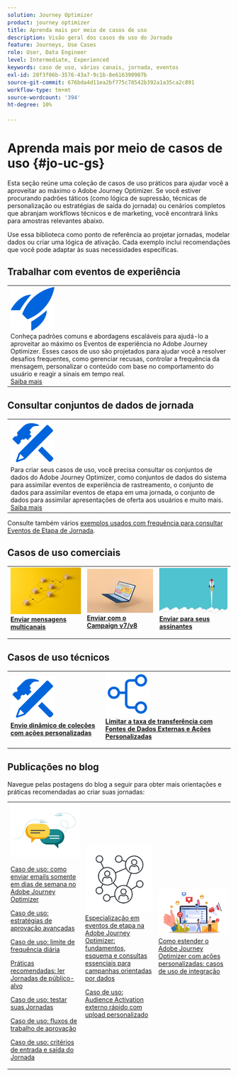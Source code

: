 ```yaml
---
solution: Journey Optimizer
product: journey optimizer
title: Aprenda mais por meio de casos de uso
description: Visão geral dos casos de uso do Jornada
feature: Journeys, Use Cases
role: User, Data Engineer
level: Intermediate, Experienced
keywords: caso de uso, vários canais, jornada, eventos
exl-id: 28f3f06b-3576-43a7-9c1b-8e616390907b
source-git-commit: 676bda4d11ea2bf775c78542b392a1a35ca2c891
workflow-type: tm+mt
source-wordcount: '394'
ht-degree: 10%

---
```


# Aprenda mais por meio de casos de uso {#jo-uc-gs}

Esta seção reúne uma coleção de casos de uso práticos para ajudar você a aproveitar ao máximo o Adobe Journey Optimizer. Se você estiver procurando padrões táticos (como lógica de supressão, técnicas de personalização ou estratégias de saída do jornada) ou cenários completos que abranjam workflows técnicos e de marketing, você encontrará links para amostras relevantes abaixo.

Use essa biblioteca como ponto de referência ao projetar jornadas, modelar dados ou criar uma lógica de ativação. Cada exemplo inclui recomendações que você pode adaptar às suas necessidades específicas.


## Trabalhar com eventos de experiência

<table style="table-layout:fixed">
<tr style="border: 0;">
  <td>
    <div>
    <a href="exp-event-lookup.md">
    <img alt="práticas recomendadas de pesquisa de eventos de experiência" src="../assets/do-not-localize/icon-quick-start.svg" /></a> 
    <br>Conheça padrões comuns e abordagens escaláveis para ajudá-lo a aproveitar ao máximo os Eventos de experiência no Adobe Journey Optimizer. Esses casos de uso são projetados para ajudar você a resolver desafios frequentes, como gerenciar recusas, controlar a frequência da mensagem, personalizar o conteúdo com base no comportamento do usuário e reagir a sinais em tempo real.
    </div>
      <div>
     <a href="exp-event-lookup.md">Saiba mais</a></div>
    </div>
  </td>
</tr>
</table>


## Consultar conjuntos de dados de jornada

<table style="table-layout:fixed">
<tr style="border: 0;">
  <td>
    <div>
    <a href="../data/datasets-query-examples.md">
    <img alt="amostras de query" src="../assets/do-not-localize/icon-configure.svg"/></a> 
    <br>Para criar seus casos de uso, você precisa consultar os conjuntos de dados do Adobe Journey Optimizer, como conjuntos de dados do sistema para assimilar eventos de experiência de rastreamento, o conjunto de dados para assimilar eventos de etapa em uma jornada, o conjunto de dados para assimilar apresentações de oferta aos usuários e muito mais.
    </div>
      <div>
     <a href="../data/datasets-query-examples.md">Saiba mais</a></div>
    </div>
  </td>
</tr>
</table>

Consulte também vários [exemplos usados com frequência para consultar Eventos de Etapa de Jornada](../reports/query-examples.md).


## Casos de uso comerciais

<table style="table-layout:fixed"><tr style="border: 0;">
<td>
<a href="../building-journeys/journeys-uc.md">
<img alt="Enviar mensagens de vários canais" src="../assets/do-not-localize/start-journey.jpeg">
</a>
<div>
<a href="../building-journeys/journeys-uc.md"><strong>Enviar mensagens multicanais</strong></a>
</div>
<p>
</td>
<td>
<a href="ajo-ac.md">
<img alt="Enviar uma mensagem usando o Campaign" src="../assets/do-not-localize/start-interface.jpeg">
</a>
<div><a href="ajo-ac.md"><strong>Enviar com o Campaign v7/v8</strong>
</div>
<p>
</td>
<td>
<a href="message-to-subscribers-uc.md">
<img alt="Enviar uma mensagem aos assinantes" src="../assets/do-not-localize/start-quick.png">
</a>
<div>
<a href="message-to-subscribers-uc.md"><strong>Enviar para seus assinantes</strong></a>
</div>
<p></td>
</tr></table>

## Casos de uso técnicos

<table style="table-layout:fixed"><tr style="border: 0;">
<td>
<a href="collections.md">
<img alt="Envio dinâmico de coleções usando ações personalizadas" src="../assets/do-not-localize/icon-configure.svg">
</a>
<div>
<a href="collections.md"><strong>Envio dinâmico de coleções com ações personalizadas</strong></a>
</div>
<p>
</td>
<td>
<a href="limit-throughput.md">
<img alt="Limite a taxa de transferência com fontes de dados externas e ações personalizadas" src="../assets/do-not-localize/icon-first-journey.svg">
</a>
<div><a href="limit-throughput.md"><strong>Limitar a taxa de transferência com Fontes de Dados Externas e Ações Personalizadas</strong></a>
</div>
<p>
</td>
</tr></table>

## Publicações no blog

Navegue pelas postagens do blog a seguir para obter mais orientações e práticas recomendadas ao criar suas jornadas:

<table style="table-layout:fixed"><tr style="border: 0;">
<td>
<img alt="Publicações no blog" src="../assets/do-not-localize/community.jpeg">
<div>
<p><a href="https://experienceleaguecommunities.adobe.com/t5/journey-optimizer-blogs/how-to-send-emails-only-on-weekdays-in-adobe-journey-optimizer/ba-p/760400?profile.language=pt" target="_blank">Caso de uso: como enviar emails somente em dias de semana no Adobe Journey Optimizer</a></p>
<p><a href="https://experienceleaguecommunities.adobe.com/t5/journey-optimizer-blogs/advanced-approval-strategies-in-adobe-journey-optimizer/ba-p/761396?profile.language=pt" target="_blank">Caso de uso: estratégias de aprovação avançadas</a></p>
<p><a href="https://experienceleaguecommunities.adobe.com/t5/journey-optimizer-blogs/elevate-customer-experience-with-daily-frequency-capping-in-ajo/ba-p/761510?profile.language=pt" target="_blank">Caso de uso: limite de frequência diária</a></p>
<p><a href="https://experienceleaguecommunities.adobe.com/t5/journey-optimizer-blogs/mastering-read-audience-journeys-in-adobe-journey-optimizer-a/ba-p/761445?profile.language=pt" target="_blank">Práticas recomendadas: ler Jornadas de público-alvo</a></p>
<p><a href="https://experienceleaguecommunities.adobe.com/t5/journey-optimizer-blogs/from-plan-to-perfection-how-to-test-your-ajo-journeys-for-10/ba-p/761270?profile.language=pt" target="_blank">Caso de uso: testar suas Jornadas</a></p>
<p><a href="https://experienceleaguecommunities.adobe.com/t5/journey-optimizer-blogs/deliver-with-confidence-approval-workflows-across-adobe-journey/ba-p/760900?profile.language=pt" target="_blank">Caso de uso: fluxos de trabalho de aprovação</a></p>
<p><a href="https://experienceleaguecommunities.adobe.com/t5/journey-optimizer-blogs/mastering-journey-entry-and-exit-criteria-in-adobe-journey/ba-p/760958?profile.language=pt" target="_blank">Caso de uso: critérios de entrada e saída do Jornada</a></p>
</div>
<p>
</td>
<td>
<img alt="Etapa de eventos em suas Jornadas" src="../assets/do-not-localize/step-event.jpeg">
<div>
<a href="https://experienceleaguecommunities.adobe.com/t5/journey-optimizer-blogs/mastering-step-events-in-adobe-journey-optimizer-fundamentals/ba-p/762024?profile.language=pt" target="_blank">Especialização em eventos de etapa na Adobe Journey Optimizer: fundamentos, esquema e consultas essenciais para campanhas orientadas por dados
</a>
<p><a href="https://experienceleaguecommunities.adobe.com/t5/journey-optimizer-blogs/fast-external-audience-activation-with-custom-upload/ba-p/761658?profile.language=pt" target="_blank">Caso de uso: Audience Activation externo rápido com upload personalizado</a></p>
</div>
<p></td>
<td>
<img alt="Ações personalizadas" src="../assets/do-not-localize/extend.jpeg">
<div><a href="https://experienceleaguecommunities.adobe.com/t5/journey-optimizer-blogs/how-to-extend-adobe-journey-optimizer-with-custom-actions/ba-p/761323?profile.language=pt" target="_blank">Como estender o Adobe Journey Optimizer com ações personalizadas: casos de uso de integração
</a>
</div>
<p></td>
</tr></table>